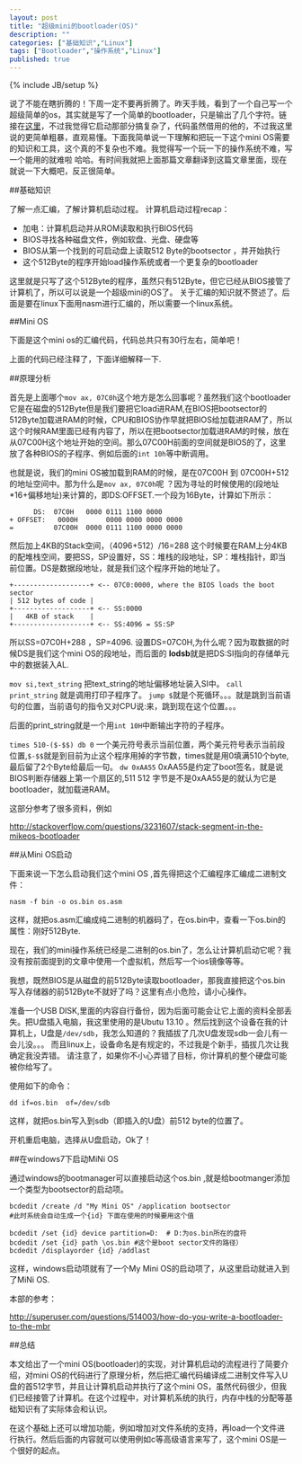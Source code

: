 ```yaml
---
layout: post
title: "超级mini的bootloader(OS)"
description: ""
categories: ["基础知识","Linux"]
tags: ["Bootloader","操作系统","Linux"]
published: true
---
```

{% include JB/setup %}

说了不能在瞎折腾的！下周一定不要再折腾了。昨天手贱，看到了一个自己写一个超级简单的os，其实就是写了一个简单的bootloader，只是输出了几个字符。链接在[这里][1]，不过我觉得它启动那部分搞复杂了，代码虽然借用的他的，不过我这里说的更简单粗暴，直观易懂。下面我简单说一下理解和把玩一下这个mini OS需要的知识和工具，这个真的不复杂也不难。我觉得写一个玩一下的操作系统不难，写一个能用的就难啦 哈哈。有时间我就把上面那篇文章翻译到这篇文章里面，现在就说一下大概吧，反正很简单。

##基础知识
 
 了解一点汇编，了解计算机启动过程。
 计算机启动过程recap：
 

 - 加电：计算机启动并从ROM读取和执行BIOS代码
 - BIOS寻找各种磁盘文件，例如软盘、光盘、硬盘等
 - BIOS从第一个找到的可启动盘上读取512 Byte的bootsector ，并开始执行
 - 这个512Byte的程序开始load操作系统或者一个更复杂的bootloader

这里就是只写了这个512Byte的程序，虽然只有512Byte，但它已经从BIOS接管了计算机了，所以可以说是一个超级mini的OS了。
关于汇编的知识就不赘述了。后面是要在linux下面用nasm进行汇编的，所以需要一个linux系统。

##Mini OS

下面是这个mini os的汇编代码，代码总共只有30行左右，简单吧！

<script src="https://gist.github.com/HaiyangXu/b06c58a4d26b97fbd3f2.js"></script>

上面的代码已经注释了，下面详细解释一下.

##原理分析

首先是上面哪个`mov ax, 07C0h`这个地方是怎么回事呢？虽然我们这个bootloader它是在磁盘的512Byte但是我们要把它load进RAM,在BIOS把bootsector的512Byte加载进RAM的时候，CPU和BIOS协作早就把BIOS给加载进RAM了，所以这个时候RAM里面已经有内容了，所以在把bootsector加载进RAM的时候，放在从07C00H这个地址开始的空间。那么07C00H前面的空间就是BIOS的了，这里放了各种BIOS的子程序、例如后面的`int 10h`等中断调用。

也就是说，我们的mini OS被加载到RAM的时候，是在07C00H 到 07C00H+512的地址空间中。那为什么是`mov ax, 07C0h`呢 ？因为寻址的时候使用的(段地址*16+偏移地址)来计算的，即DS:OFFSET.一个段为16Byte，计算如下所示：

          DS:  07C0H   0000 0111 1100 0000 
    + OFFSET:   0000H       0000 0000 0000 0000
    =          07C00H  0000 0111 1100 0000 0000
    
然后加上4KB的Stack空间，（4096+512）/16=288 这个时候要在RAM上分4KB的配堆栈空间，要把SS，SP设置好，SS：堆栈的段地址，SP：堆栈指针，即当前位置。DS是数据段地址，就是我们这个程序开始的地址了。

    +-------------------+ <-- 07C0:0000, where the BIOS loads the boot sector
    | 512 bytes of code |
    +-------------------+ <-- SS:0000
    |   4KB of stack    |
    +-------------------+ <-- SS:4096 = SS:SP

所以SS=07C0H+288 ，SP=4096.
设置DS=07C0H,为什么呢？因为取数据的时候DS是我们这个mini OS的段地址，而后面的
**lodsb**就是把DS:SI指向的存储单元中的数据装入AL.

`mov si,text_string` 把text_string的地址偏移地址装入SI中。
`call print_string` 就是调用打印子程序了。
`jump $`就是个死循环。。。就是跳到当前语句的位置，当前语句的指令又对CPU说:来，跳到现在这个位置。。。

后面的print_string就是一个用`int 10H`中断输出字符的子程序。

`times 510-($-$$) db 0` 一个美元符号表示当前位置，两个美元符号表示当前段位置,`$-$$`就是到目前为止这个程序用掉的字节数，times就是用0填满510个byte,最后留了2个Byte给最后一句。
`dw 0xAA55`	0xAA55是约定了boot签名，就是说BIOS判断存储器上第一个扇区的,511 512 字节是不是0xAA55是的就认为它是bootloader，就加载进RAM。

这部分参考了很多资料，例如

http://stackoverflow.com/questions/3231607/stack-segment-in-the-mikeos-bootloader


##从Mini OS启动

下面来说一下怎么启动我们这个mini OS ,首先得把这个汇编程序汇编成二进制文件：

    nasm -f bin -o os.bin os.asm


这样，就把os.asm汇编成纯二进制的机器码了，在os.bin中，查看一下os.bin的属性：刚好512Byte.

现在，我们的mini操作系统已经是二进制的os.bin了，怎么让计算机启动它呢？我没有按前面提到的文章中使用一个虚拟机，然后写一个ios镜像等等。

我想，既然BIOS是从磁盘的前512Byte读取bootloader，那我直接把这个os.bin写入存储器的前512Byte不就好了吗？这里有点小危险，请小心操作。

准备一个USB DISK,里面的内容自行备份，因为后面可能会让它上面的资料全部丢失。把U盘插入电脑，我这里使用的是Ubutu 13.10 。然后找到这个设备在我的计算机上，U盘是`/dev/sdb`，我怎么知道的？我插拔了几次U盘发现sdb一会儿有一会儿没。。。 而且linux上，设备命名是有规定的，不过我是个新手，插拔几次让我确定我没弄错。
请注意了，如果你不小心弄错了目标，你计算机的整个硬盘可能被你给写了。

使用如下的命令：

    dd if=os.bin  of=/dev/sdb
 
 这样，就把os.bin写入到sdb（即插入的U盘）前512 byte的位置了。
 
 开机重启电脑，选择从U盘启动，Ok了！
 
 ##在windows7下启动MiNi OS
 
 通过windows的bootmanager可以直接启动这个os.bin ,就是给bootmanger添加一个类型为bootsector的启动项。
 
 
    bcdedit /create /d "My Mini OS" /application bootsector 
    #此时系统会自动生成一个{id} 下面在使用的时候要用这个值
    
    bcdedit /set {id} device partition=D:  # D:为os.bin所在的盘符
    bcdedit /set {id} path \os.bin #这个是boot sector文件的路径）
    bcdedit /displayorder {id} /addlast

这样，windows启动项就有了一个My Mini OS的启动项了，从这里启动就进入到了MiNi OS.
 
 本部的参考：

http://superuser.com/questions/514003/how-do-you-write-a-bootloader-to-the-mbr
 

##总结

本文给出了一个mini OS(bootloader)的实现，对计算机启动的流程进行了简要介绍，对mini OS的代码进行了原理分析，然后把汇编代码编译成二进制文件写入U盘的首512字节，并且让计算机启动并执行了这个mini OS，虽然代码很少，但我们已经接管了计算机。在这个过程中，对计算机系统的执行，内存中栈的分配等基础知识有了实际体会和认识。

在这个基础上还可以增加功能，例如增加对文件系统的支持，再load一个文件进行执行。然后后面的内容就可以使用例如c等高级语言来写了，这个mini OS是一个很好的起点。


  [1]: http://mikeos.berlios.de/write-your-own-os.html
